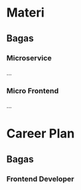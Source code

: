 # Materi
## Bagas
### Microservice
...
### Micro Frontend
...
# Career Plan
## Bagas
### Frontend Developer